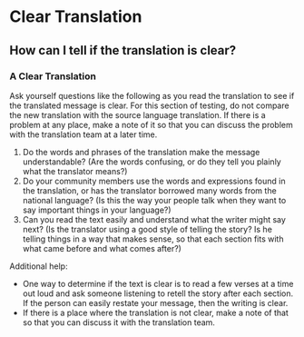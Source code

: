 # Clear Translation #

## How can I tell if the translation is clear? ##


### A Clear Translation

Ask yourself questions like the following as you read the translation to see if the translated message is clear. For this section of testing, do not compare the new translation with the source language translation. If there is a problem at any place, make a note of it so that you can discuss the problem with the translation team at a later time.

1. Do the words and phrases of the translation make the message understandable? (Are the words confusing, or do they tell you plainly what the translator means?)
1. Do your community members use the words and expressions found in the translation, or has the translator borrowed many words from the national language? (Is this the way your people talk when they want to say important things in your language?)
1. Can you read the text easily and understand what the writer might say next? (Is the translator using a good style of telling the story? Is he telling things in a way that makes sense, so that each section fits with what came before and what comes after?)

Additional help:

* One way to determine if the text is clear is to read a few verses at a time out loud and ask someone listening to retell the story after each section. If the person can easily restate your message, then the writing is clear.
* If there is a place where the translation is not clear, make a note of that so that you can discuss it with the translation team.

